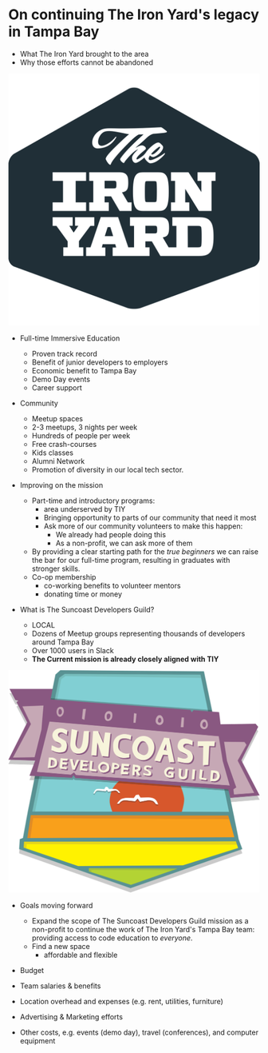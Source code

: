 # On continuing The Iron Yard's legacy in Tampa Bay

 - What The Iron Yard brought to the area
 - Why those efforts cannot be abandoned

![The Iron Yard](images/tiy.svg)

- Full-time Immersive Education
  - Proven track record
  - Benefit of junior developers to employers
  - Economic benefit to Tampa Bay
  - Demo Day events
  - Career support

- Community
  - Meetup spaces
  - 2-3 meetups, 3 nights per week
  - Hundreds of people per week
  - Free crash-courses
  - Kids classes
  - Alumni Network
  - Promotion of diversity in our local tech sector.

- Improving on the mission
  - Part-time and introductory programs:
    - area underserved by TIY
    - Bringing opportunity to parts of our community that need it most
    - Ask more of our community volunteers to make this happen:
      - We already had people doing this
      - As a non-profit, we can ask more of them
  - By providing a clear starting path for the *true beginners* we can raise the bar for our full-time program, resulting in graduates with stronger skills.
  - Co-op membership
    - co-working benefits to volunteer mentors
    - donating time or money

- What is The Suncoast Developers Guild?
  - LOCAL
  - Dozens of Meetup groups representing thousands of developers around Tampa Bay
  - Over 1000 users in Slack
  - **The Current mission is already closely aligned with TIY**

![Suncoast Developers Guild](images/sdg.svg)

- Goals moving forward
  - Expand the scope of The Suncoast Developers Guild mission as a non-profit to continue the work of The Iron Yard's Tampa Bay team: providing access to code education to _everyone_.
  - Find a new space
    - affordable and flexible

- Budget
 - Team salaries & benefits
 - Location overhead and expenses (e.g. rent, utilities, furniture)
 - Advertising & Marketing efforts
 - Other costs, e.g. events (demo day), travel (conferences), and computer equipment
